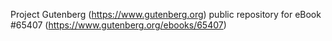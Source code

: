 Project Gutenberg (https://www.gutenberg.org) public repository for
eBook #65407 (https://www.gutenberg.org/ebooks/65407)
